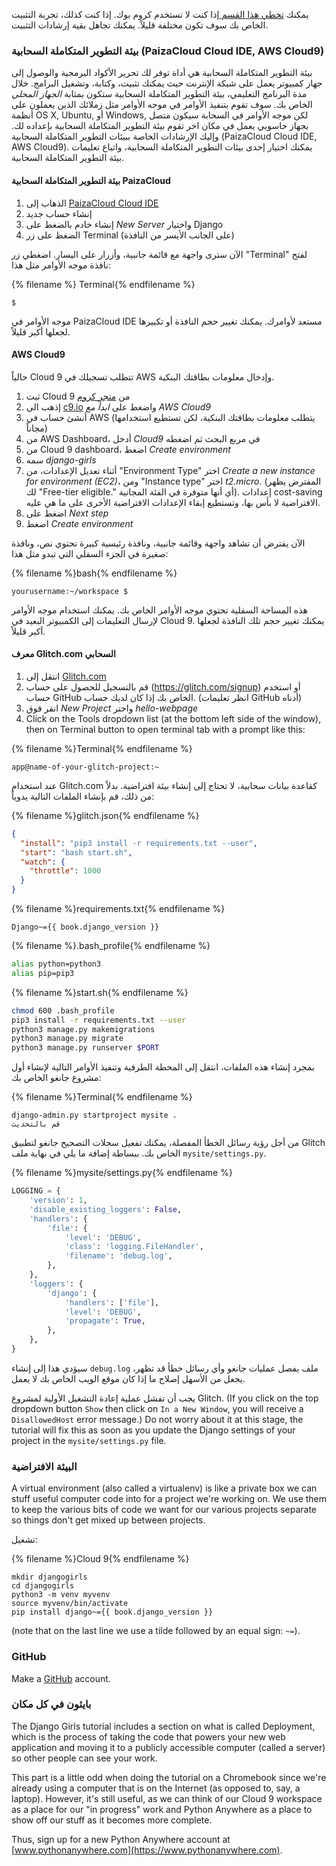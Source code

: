 يمكنك [تخطي هذا القسم ](http://tutorial.djangogirls.org/en/installation/#install-python) إذا كنت لا تستخدم كروم بوك. إذا كنت كذلك، تجربة التثبيت الخاص بك سوف تكون مختلفة قليلاً. يمكنك تجاهل بقية إرشادات التثبيت.

### بيئة التطوير المتكاملة السحابية (PaizaCloud Cloud IDE, AWS Cloud9)

بيئة التطوير المتكاملة السحابية هي أداة توفر لك تحرير الأكواد البرمجية والوصول إلى جهاز كمبيوتر يعمل على شبكة الإنترنت حيث يمكنك تثبيت، وكتابة، وتشغيل البرامج. خلال مدة البرنامج التعليمي، بيئة التطوير المتكاملة السحابية ستكون بمثابة *الجهاز المحلي* الخاص بك. سوف تقوم بتنفيذ الأوامر في موجه الأوامر مثل زملائك الذين يعملون على أنظمة OS X, Ubuntu, أو Windows, لكن موجه الأوامر في السحابة سيكون متصل بجهاز حاسوبي يعمل في مكان اخر تقوم بيئة التطوير المتكاملة السحابية بإعداده لك. وإليك الإرشادات الخاصة ببيئات التطوير المتكاملة السحابية (PaizaCloud Cloud IDE, AWS Cloud9). يمكنك اختيار إحدى بيئات التطوير المتكاملة السحابية، واتباع تعليمات بيئة التطوير المتكاملة السحابية.

#### بيئة التطوير المتكاملة السحابية PaizaCloud

1. الذهاب إلى [PaizaCloud Cloud IDE](https://paiza.cloud/)
2. إنشاء حساب جديد
3. إنشاء خادم بالضغط على *New Server* واختيار Django
4. الضغط على زر Terminal (على الجانب الأيسر من النافذة)

الآن سترى واجهة مع قائمة جانبية، وأزرار على اليسار. اضغطي زر "Terminal" لفتح نافذة موجه الأوامر مثل هذا:

{% filename %} Terminal{% endfilename %}

    $
    

موجه الأوامر في PaizaCloud IDE مستعد لأوامرك. يمكنك تغيير حجم النافذة أو تكبيرها لجعلها أكبر قليلاً.

#### AWS Cloud9

حالياً Cloud 9 تتطلب تسجيلك في AWS وإدخال معلومات بطاقتك البنكية.

1. ثبت Cloud 9 من [ متجر كروم](https://chrome.google.com/webstore/detail/cloud9/nbdmccoknlfggadpfkmcpnamfnbkmkcp)
2. إذهب الى [c9.io](https://c9.io) واضغط على *ابدأ مع AWS Cloud9*
3. أنشئ حساب في AWS (يتطلب معلومات بطاقتك البنكية، لكن تستطيع استخدامها مجاناً)
4. من AWS Dashboard، أدخل *Cloud9* في مربع البحث ثم اضغطه
5. من Cloud 9 dashboard، اضغط *Create environment*
6. سمه *django-girls*
7. أثناء تعديل الإعدادات، من "Environment Type" اختر *Create a new instance for environment (EC2)*، ومن "Instance type" اختر *t2.micro*. (المفترض يظهر لك "Free-tier eligible." أي أنها متوفرة في الفئة المجانية). إعدادات cost-saving الافتراضية لا بأس بها، وتستطيع إبقاء الإعدادات الافتراضية الأخرى على ما هي عليه.
8. اضغط على *Next step*
9. اضغط *Create environment*

الآن يفترض أن تشاهد واجهة وقائمة جانبية، ونافذة رئيسية كبيرة تحتوي نص، ونافذة صغيرة في الجزء السفلي التي تبدو مثل هذا:

{% filename %}bash{% endfilename %}

    yourusername:~/workspace $
    

هذه المساحة السفلية تحتوي موجه الأوامر الخاص بك. يمكنك استخدام موجه الأوامر لإرسال التعليمات إلى الكمبيوتر البعيد في Cloud 9. يمكنك تغيير حجم تلك النافذة لجعلها أكبر قليلاً.

#### معرف Glitch.com السحابي

1. انتقل إلى [Glitch.com](https://glitch.com/)
2. قم بالتسجيل للحصول على حساب (https://glitch.com/signup) أو استخدم حساب GitHub الخاص بك إذا كان لديك حساب. (انظر تعليمات GitHub أدناه)
3. انقر فوق *New Project* واختر *hello-webpage*
4. Click on the Tools dropdown list (at the bottom left side of the window), then on Terminal button to open terminal tab with a prompt like this:

{% filename %}Terminal{% endfilename %}

    app@name-of-your-glitch-project:~
    

عند استخدام Glitch.com كقاعدة بيانات سحابية، لا تحتاج إلى إنشاء بيئة افتراضية. بدلاً من ذلك، قم بإنشاء الملفات التالية يدوياً:

{% filename %}glitch.json{% endfilename %}

```json
{
  "install": "pip3 install -r requirements.txt --user",
  "start": "bash start.sh",
  "watch": {
    "throttle": 1000
  }
}
```

{% filename %}requirements.txt{% endfilename %}

    Django~={{ book.django_version }}
    

{% filename %}.bash_profile{% endfilename %}

```bash
alias python=python3
alias pip=pip3
```

{% filename %}start.sh{% endfilename %}

```bash
chmod 600 .bash_profile
pip3 install -r requirements.txt --user
python3 manage.py makemigrations
python3 manage.py migrate
python3 manage.py runserver $PORT
```

بمجرد إنشاء هذه الملفات، انتقل إلى المحطة الطرفية وتنفيذ الأوامر التالية لإنشاء أول مشروع جانغو الخاص بك:

{% filename %}Terminal{% endfilename %}

    django-admin.py startproject mysite .
    قم بالتحديث
    

من أجل رؤية رسائل الخطأ المفصلة، يمكنك تفعيل سجلات التصحيح جانغو لتطبيق Glitch الخاص بك. ببساطة إضافة ما يلي في نهاية ملف `mysite/settings.py`.

{% filename %}mysite/settings.py{% endfilename %}

```python
LOGGING = {
    'version': 1,
    'disable_existing_loggers': False,
    'handlers': {
        'file': {
            'level': 'DEBUG',
            'class': 'logging.FileHandler',
            'filename': 'debug.log',
        },
    },
    'loggers': {
        'django': {
            'handlers': ['file'],
            'level': 'DEBUG',
            'propagate': True,
        },
    },
}
```

سيؤدي هذا إلى إنشاء `debug.log` ملف يفصل عمليات جانغو وأي رسائل خطأ قد تظهر، يجعل من الأسهل إصلاح ما إذا كان موقع الويب الخاص بك لا يعمل.

يجب أن تفشل عملية إعادة التشغيل الأولية لمشروع Glitch. (If you click on the top dropdown button `Show` then click on `In a New Window`, you will receive a `DisallowedHost` error message.) Do not worry about it at this stage, the tutorial will fix this as soon as you update the Django settings of your project in the `mysite/settings.py` file.

### البيئة الافتراضية

A virtual environment (also called a virtualenv) is like a private box we can stuff useful computer code into for a project we're working on. We use them to keep the various bits of code we want for our various projects separate so things don't get mixed up between projects.

تشغيل:

{% filename %}Cloud 9{% endfilename %}

    mkdir djangogirls
    cd djangogirls
    python3 -m venv myvenv
    source myvenv/bin/activate
    pip install django~={{ book.django_version }}
    

(note that on the last line we use a tilde followed by an equal sign: `~=`).

### GitHub

Make a [GitHub](https://github.com) account.

### بايثون في كل مكان

The Django Girls tutorial includes a section on what is called Deployment, which is the process of taking the code that powers your new web application and moving it to a publicly accessible computer (called a server) so other people can see your work.

This part is a little odd when doing the tutorial on a Chromebook since we're already using a computer that is on the Internet (as opposed to, say, a laptop). However, it's still useful, as we can think of our Cloud 9 workspace as a place for our "in progress" work and Python Anywhere as a place to show off our stuff as it becomes more complete.

Thus, sign up for a new Python Anywhere account at [www.pythonanywhere.com](https://www.pythonanywhere.com).